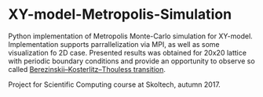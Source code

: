 # XY-model-Metropolis-Simulation

Python implementation of Metropolis Monte-Carlo simulation for XY-model. Implementation supports parrallelization via MPI, as well as some visualization fo 2D case. Presented results was obtained for 20x20 lattice with periodic boundary conditions and provide an opportunity to observe so called [Berezinskii–Kosterlitz–Thouless transition](https://en.wikipedia.org/wiki/Kosterlitz%E2%80%93Thouless_transition). 

Project for Scientific Computing course at Skoltech, autumn 2017.
